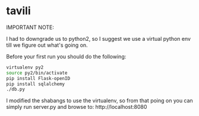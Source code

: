 tavili
======

IMPORTANT NOTE:

I had to downgrade us to python2, so I suggest we use a virtual python env till
we figure out what's going on.

Before your first run you should do the following:

```sh
virtualenv py2
source py2/bin/activate
pip install Flask-openID
pip install sqlalchemy
./db.py
```

I modified the shabangs to use the virtualenv, so from that poing on you can
simply run server.py and browse to:
http://localhost:8080
